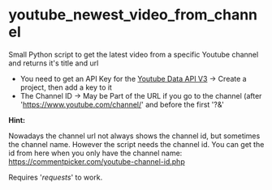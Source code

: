 # youtube_newest_video_from_channel
Small Python script to get the latest video from a specific Youtube channel and returns it's title and url

* You need to get an API Key for the [Youtube Data API V3](https://console.developers.google.com/) -> Create a project, then add a key to it
* The Channel ID -> May be Part of the URL if you go to the channel (after 'https://www.youtube.com/channel/' and before the first '?&'

**Hint:** 

Nowadays the channel url not always shows the channel id, but sometimes the channel name.
However the script needs the channel id. You can get the id from here when you only have the channel name: https://commentpicker.com/youtube-channel-id.php



Requires '_requests_' to work.
